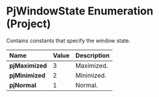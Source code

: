 
# PjWindowState Enumeration (Project)

Contains constants that specify the window state.



|**Name**|**Value**|**Description**|
|:-----|:-----|:-----|
| **pjMaximized**|3|Maximized.|
| **pjMinimized**|2|Minimized.|
| **pjNormal**|1|Normal.|
